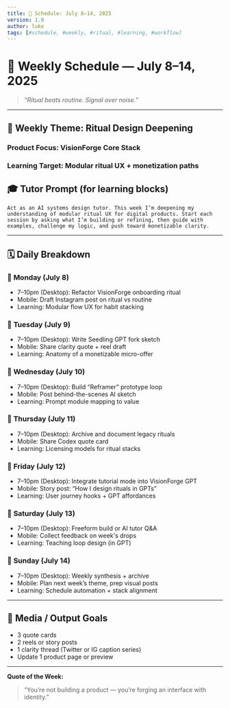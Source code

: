 ```yaml
---
title: 📅 Schedule: July 8–14, 2025
version: 1.0
author: luke
tags: [#schedule, #weekly, #ritual, #learning, #workflow]
---
```


# 📅 Weekly Schedule — July 8–14, 2025

> _“Ritual beats routine. Signal over noise.”_

---

## 🧠 Weekly Theme: **Ritual Design Deepening**  
### Product Focus: **VisionForge Core Stack**  
### Learning Target: **Modular ritual UX + monetization paths**

## 🎓 Tutor Prompt (for learning blocks)
```prompt
Act as an AI systems design tutor. This week I’m deepening my understanding of modular ritual UX for digital products. Start each session by asking what I’m building or refining, then guide with examples, challenge my logic, and push toward monetizable clarity.
```

---

## 🗓 Daily Breakdown

### 📅 **Monday (July 8)**
- 7–10pm (Desktop): Refactor VisionForge onboarding ritual
- Mobile: Draft Instagram post on ritual vs routine
- Learning: Modular flow UX for habit stacking

### 📅 **Tuesday (July 9)**
- 7–10pm (Desktop): Write Seedling GPT fork sketch
- Mobile: Share clarity quote + reel draft
- Learning: Anatomy of a monetizable micro-offer

### 📅 **Wednesday (July 10)**
- 7–10pm (Desktop): Build “Reframer” prototype loop
- Mobile: Post behind-the-scenes AI sketch
- Learning: Prompt module mapping to value

### 📅 **Thursday (July 11)**
- 7–10pm (Desktop): Archive and document legacy rituals
- Mobile: Share Codex quote card
- Learning: Licensing models for ritual stacks

### 📅 **Friday (July 12)**
- 7–10pm (Desktop): Integrate tutorial mode into VisionForge GPT
- Mobile: Story post: “How I design rituals in GPTs”
- Learning: User journey hooks + GPT affordances

### 📅 **Saturday (July 13)**
- 7–10pm (Desktop): Freeform build or AI tutor Q&A
- Mobile: Collect feedback on week's drops
- Learning: Teaching loop design (in GPT)

### 📅 **Sunday (July 14)**
- 7–10pm (Desktop): Weekly synthesis + archive
- Mobile: Plan next week’s theme, prep visual posts
- Learning: Schedule automation + stack alignment

---

## 🧲 Media / Output Goals
- 3 quote cards
- 2 reels or story posts
- 1 clarity thread (Twitter or IG caption series)
- Update 1 product page or preview

---

**Quote of the Week:**  
> “You’re not building a product — you’re forging an interface with identity.”
